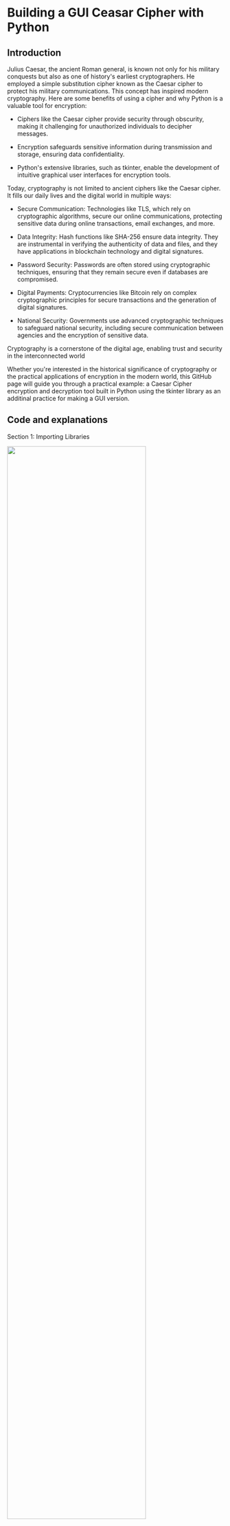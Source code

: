 <h1>Building a GUI Ceasar Cipher with Python</h1>

<h2>Introduction</h2>

Julius Caesar, the ancient Roman general, is known not only for his military conquests but also as one of history's earliest cryptographers. He employed a simple substitution cipher known as the Caesar cipher to protect his military communications. This concept has inspired modern cryptography. Here are some benefits of using a cipher and why Python is a valuable tool for encryption:

- Ciphers like the Caesar cipher provide security through obscurity, making it challenging for unauthorized individuals to decipher messages.
  
- Encryption safeguards sensitive information during transmission and storage, ensuring data confidentiality.
  
- Python's extensive libraries, such as tkinter, enable the development of intuitive graphical user interfaces for encryption tools.

Today, cryptography is not limited to ancient ciphers like the Caesar cipher. It fills our daily lives and the digital world in multiple ways:

- Secure Communication: Technologies like TLS, which rely on cryptographic algorithms, secure our online communications, protecting sensitive data during online transactions, email exchanges, and more.

- Data Integrity: Hash functions like SHA-256 ensure data integrity. They are instrumental in verifying the authenticity of data and files, and they have applications in blockchain technology and digital signatures.

- Password Security: Passwords are often stored using cryptographic techniques, ensuring that they remain secure even if databases are compromised.

- Digital Payments: Cryptocurrencies like Bitcoin rely on complex cryptographic principles for secure transactions and the generation of digital signatures.

- National Security: Governments use advanced cryptographic techniques to safeguard national security, including secure communication between agencies and the encryption of sensitive data.

Cryptography is a cornerstone of the digital age, enabling trust and security in the interconnected world

Whether you're interested in the historical significance of cryptography or the practical applications of encryption in the modern world, this GitHub page will guide you through a practical example: a Caesar Cipher encryption and decryption tool built in Python using the tkinter library as an additinal practice for making a GUI version.

<h2>Code and explanations</h2>

Section 1: Importing Libraries

<img src="https://i.imgur.com/8aNTnlE.png" height="80%" width="80%"/>

Explanation:

In this section, we import the necessary Python libraries:

- **`import tkinter as tk`**: This line imports the tkinter library and gives it the alias 'tk'. It's used for creating the GUI.
- **`import string`**: This line imports the string module, which provides a string containing all lowercase ASCII letters. It is used to define the character set for the Caesar cipher.

Section 2: Encryption Function

<img src="https://i.imgur.com/2Sxpnsa.png" height="80%" width="80%"/>

Explanation:

- This function is defined to handle the encryption process.
- It starts by getting the value of the shift (a key for Caesar cipher) from the user through the **`shift_entry`** widget.
- It calculates the actual shift value by taking the modulo 26 to ensure it's within the range [0, 25] as there are 26 letter in the alphabet.
- It defines the character set **`chars`** as all lowercase letters in the English alphabet.
- It generates a substitution key for encryption based on the given shift value.
- It takes the input text entered by the user in the **`input_text`** Text widget.
- It processes the input text character by character, encrypting only the alphabetic characters using the key. Non-alphabetic and Uppercase characters remain unchanged.
- The result is displayed in the **`result_text`** Text widget, and its text color is set to dark green.

Section 3: Decryption Function

<img src="https://i.imgur.com/0ootCW0.png" height="80%" width="80%"/>

Explanation:

- Similar to the **`encrypt()`** function, this function handles the decryption process.
- It starts by getting the shift value from the user.
- It calculates the actual shift value (taking the modulo 26) for decryption.
- It defines the character set **`chars`** just like in the encryption function.
- It generates a substitution key for decryption based on the given shift value.
- It takes the input text entered by the user.
- It processes the input text character by character, decrypting only the alphabetic characters using the key. Non-alphabetic characters remain unchanged.
- The result is displayed in the **`result_text`** Text widget, with text color set to dark green.

Section 4: GUI Initialization

<img src="https://i.imgur.com/I1wG6ZC.png" height="80%" width="80%"/>

Explanation:

This section initializes the GUI by creating a main window with a title and specific dimensions. It also sets the background color.

Section 5: Introduction and Labels

<img src="https://i.imgur.com/FlWMY15.png" height="80%" width="80%"/>

Explanation:

These lines create and display labels in the GUI, providing introductory information and instructions for using the Caesar Cipher tool.

Section 6: Shift Value Input

<img src="https://i.imgur.com/HaiK5s9.png" height="80%" width="80%"/>

Explanation:

This section creates labels and an entry widget for users to input the shift value for encryption or decryption.

Section 7: Message Input

<img src="https://i.imgur.com/zyqfCZ6.png" height="80%" width="80%"/>

Explanation:

These lines create labels and a Text widget for users to enter the message they want to encrypt or decrypt.

Section 8: Encryption and Decryption Buttons

<img src="https://i.imgur.com/FkndSNC.png" height="80%" width="80%"/>

Explanation:

This section adds buttons for encryption and decryption. The command parameter associates these buttons with the encrypt and decrypt functions defined earlier.

Section 9: Result Display

<img src="https://i.imgur.com/4rUxAcu.png" height="80%" width="80%"/>

Explanation:

These lines create a Text widget to display the result of encryption or decryption.

Section 10: Author Information

<img src="https://i.imgur.com/CWXDFmT.png" height="80%" width="80%"/>

Explanation:

This section provides information about the author of the Caesar Cipher tool.

Section 11: Main Loop

<img src="https://i.imgur.com/pC3zvcx.png" height="80%" width="80%"/>

Explanation:

This line initiates the main event loop, which keeps the GUI application running and responsive to user interactions.
The code is organized into these logical sections to create a user-friendly Caesar Cipher encryption and decryption tool with a graphical user interface.









